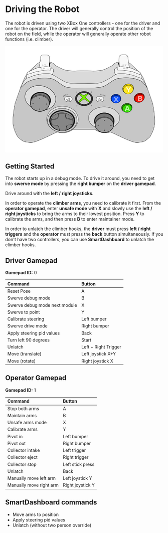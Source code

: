 # Driving the Robot

The robot is driven using two XBox One controllers - one for the driver and one for the operator. The driver will generally control the position of the robot on the field, while the operator will generally operate other robot functions (i.e. climber).

![XBox One controller](./images/xboxone-controller.png)

## Getting Started

The robot starts up in a debug mode. To drive it around, you need to get into **swerve mode** by pressing the **right bumper** on the **driver gamepad**.

Drive around with the **left / right joysticks**.

In order to operate the **climber arms**, you need to calibrate it first. From the **operator gamepad**, enter **unsafe mode** with **X** and slowly use the **left / right joysticks** to bring the arms to their lowest position. Press **Y** to calibrate the arms, and then press **B** to enter maintainer mode.

In order to unlatch the climber hooks, the **driver** must press **left / right triggers** and the **operator** must press the **back** button simultaneously. If you don't have two controllers, you can use **SmartDashboard** to unlatch the climber hooks.

## Driver Gamepad

**Gamepad ID:** 0

| Command | Button |
| :-- | :-- |
| Reset Pose | A |
| Swerve debug mode | B |
| Swerve debug mode next module | X |
| Swerve to point | Y |
| Calibrate steering | Left bumper |
| Swerve drive mode | Right bumper |
| Apply steering pid values | Back |
| Turn left 90 degrees | Start |
| Unlatch | Left + Right Trigger |
| Move (translate) | Left joystick X+Y |
| Move (rotate) | Right joystick X |

## Operator Gamepad

**Gamepad ID:** 1

| Command | Button |
| :-- | :-- |
| Stop both arms | A |
| Maintain arms | B |
| Unsafe arms mode | X |
| Calibrate arms | Y |
| Pivot in | Left bumper |
| Pivot out | Right bumper |
| Collector intake | Left trigger |
| Collector eject | Right trigger |
| Collector stop | Left stick press |
| Unlatch | Back |
| Manually move left arm | Left joystick Y |
| Manually move right arm | Right joystick Y |

## SmartDashboard commands

* Move arms to position
* Apply steering pid values
* Unlatch (without two person override)

